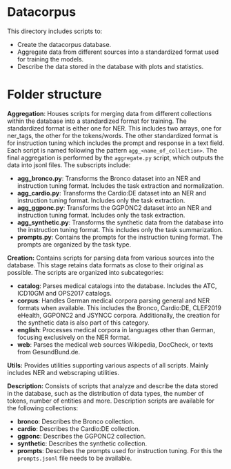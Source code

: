 # Datacorpus
This directory includes scripts to:
- Create the datacorpus database.
- Aggregate data from different sources into a standardized format used for training the models.
- Describe the data stored in the database with plots and statistics.

# Folder structure
**Aggregation**: Houses scripts for merging data from different collections within the database into a standardized format 
for training. The standardized format is either one for NER. This includes two arrays, one for ner_tags, the other for
the tokens/words. The other standardized format is for instruction tuning which includes the prompt and response in
a text field. Each script is named following the pattern `agg_<name_of_collection>`. The final aggregation is performed 
by the `aggregate.py` script, which outputs the data into jsonl files. The subscripts include:
- **agg_bronco.py**: Transforms the Bronco dataset into an NER and instruction tuning format. Includes the task 
extraction and normalization.
- **agg_cardio.py**: Transforms the Cardio:DE dataset into an NER and instruction tuning format. Includes only the task 
extraction.
- **agg_ggponc.py**: Transforms the GGPONC2 dataset into an NER and instruction tuning format. Includes only the task 
extraction.
- **agg_synthetic.py**: Transforms the synthetic data from the database into the instruction tuning format. This 
includes only the task summarization.
- **prompts.py**: Contains the prompts for the instruction tuning format. The prompts are organized by the task type.

**Creation:**
Contains scripts for parsing data from various sources into the database. This stage retains data formats as close to 
their original as possible. The scripts are organized into subcategories:
- **catalog**: Parses medical catalogs into the database. Includes the ATC, ICD10GM and OPS2017 catalogs.
- **corpus**: Handles German medical corpora parsing general and NER formats when available. This includes the
Bronco, Cardio:DE, CLEF2019 eHealth, GGPONC2 and JSYNCC corpora. Additionally, the creation for the synthetic data
is also part of this category.
- **english**: Processes medical corpora in languages other than German, focusing exclusively on the NER format.
- **web**: Parses the medical web sources Wikipedia, DocCheck, or texts from GesundBund.de.

**Utils:**
Provides utilities supporting various aspects of all scripts. Mainly includes NER and webscraping utilities.


**Description:**
Consists of scripts that analyze and describe the data stored in the database, such as the distribution of data types, 
the number of tokens, number of entities and more. Description scripts are available for the following collections:
- **bronco**: Describes the Bronco collection.
- **cardio**: Describes the Cardio:DE collection.
- **ggponc**: Describes the GGPONC2 collection.
- **synthetic**: Describes the synthetic collection.
- **prompts**: Describes the prompts used for instruction tuning. For this the `prompts.jsonl` file needs to be 
available.
